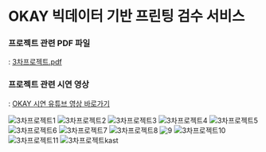 # OKAY 빅데이터 기반 프린팅 검수 서비스

### 프로젝트 관련 PDF 파일 
: [3차프로젝트.pdf](https://github.com/yminj1029/Goods/files/8973790/3.pdf)


### 프로젝트 관련 시연 영상 
: [OKAY 시연 유튜브 영상 바로가기](https://www.youtube.com/watch?v=LEoapwCI-KA)

![3차프로젝트1](https://user-images.githubusercontent.com/68888349/175478843-cfe96493-9448-4107-8669-9ae329bc5f32.jpg)
![3차프로젝트2](https://user-images.githubusercontent.com/68888349/175478851-ee10c46b-989f-4d24-895b-7b371318af7a.jpg)
![3차프로젝트3](https://user-images.githubusercontent.com/68888349/175478854-7303a489-a43a-4146-b0c7-5b607a13f666.jpg)
![3차프로젝트4](https://user-images.githubusercontent.com/68888349/175478856-b0086470-6120-4a6a-8562-5451c0c573e2.jpg)
![3차프로젝트5](https://user-images.githubusercontent.com/68888349/175478859-dfa4f5e1-24b8-469d-b9c3-9b5e4c32acf0.jpg)
![3차프로젝트6](https://user-images.githubusercontent.com/68888349/175478862-a996c0be-028f-4435-812c-ed3660382f8e.jpg)
![3차프로젝트7](https://user-images.githubusercontent.com/68888349/175478863-d88931fa-c149-4bf3-a211-73691146c5a7.jpg)
![3차프로젝트8](https://user-images.githubusercontent.com/68888349/175478865-e5383433-84b3-4d34-b5c4-3e1851a6f525.jpg)
![9](https://user-images.githubusercontent.com/68888349/175478874-afbcf83e-cdb1-4efe-b19c-a250fe9ac75d.jpg)
![3차프로젝트10](https://user-images.githubusercontent.com/68888349/175478892-2415d226-1886-40a2-bc91-a31d834a338d.jpg)
![3차프로젝트11](https://user-images.githubusercontent.com/68888349/175478895-a6b8b90a-0a25-4c6a-bb64-5f719073a329.jpg)
![3차프로젝트kast](https://user-images.githubusercontent.com/68888349/175480386-943d9d7e-dbf7-4168-96af-9aeaf7c202d9.jpg)
